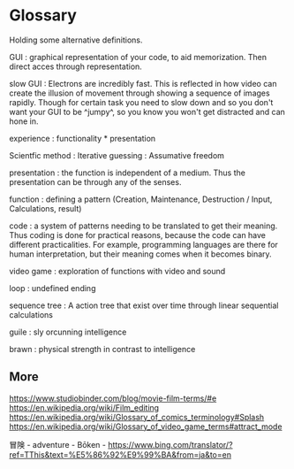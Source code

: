 # Glossary
Holding some alternative definitions.

GUI
: graphical representation of your code, to aid memorization. Then direct acces through representation.

slow GUI
: Electrons are incredibly fast. This is reflected in how video can create the illusion of movement through showing a sequence of images rapidly. Though for certain task you need to slow down and so you don't want your GUI to be ^jumpy^, so you know you won't get distracted and can hone in.

experience
: functionality * presentation

Scientfic method
: Iterative guessing
: Assumative freedom

presentation
: the function is independent of a medium. Thus the presentation can be through any of the senses.

function
: defining a pattern (Creation, Maintenance, Destruction / Input, Calculations, result) 

code
: a system of patterns needing to be translated to get their meaning. Thus coding is done for practical reasons, because the code can have different practicalities. For example, programming languages are there for human interpretation, but their meaning comes when it becomes binary.

video game
: exploration of functions with video and sound

loop
: undefined ending

sequence tree
: A action tree that exist over time through linear sequential calculations

guile
: sly orcunning intelligence

brawn
: physical strength in contrast to intelligence

## More

https://www.studiobinder.com/blog/movie-film-terms/#e
https://en.wikipedia.org/wiki/Film_editing
https://en.wikipedia.org/wiki/Glossary_of_comics_terminology#Splash
https://en.wikipedia.org/wiki/Glossary_of_video_game_terms#attract_mode

冒険 - adventure - Bōken - https://www.bing.com/translator/?ref=TThis&text=%E5%86%92%E9%99%BA&from=ja&to=en
